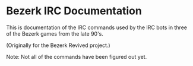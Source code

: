 # Bezerk IRC Documentation
This is documentation of the IRC commands used by the IRC bots in three of the Bezerk games from the late 90's.

(Originally for the Bezerk Revived project.)

Note: Not all of the commands have been figured out yet.
